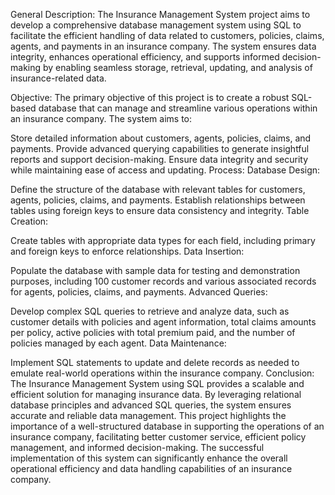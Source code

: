 General Description:
The Insurance Management System project aims to develop a comprehensive database management system using SQL to facilitate the efficient handling of data related to customers, policies, claims, agents, and payments in an insurance company. 
The system ensures data integrity, enhances operational efficiency, and supports informed decision-making by enabling seamless storage, retrieval, updating, and analysis of insurance-related data.

Objective:
The primary objective of this project is to create a robust SQL-based database that can manage and streamline various operations within an insurance company. 
The system aims to:

Store detailed information about customers, agents, policies, claims, and payments.
Provide advanced querying capabilities to generate insightful reports and support decision-making.
Ensure data integrity and security while maintaining ease of access and updating.
Process:
Database Design:

Define the structure of the database with relevant tables for customers, agents, policies, claims, and payments.
Establish relationships between tables using foreign keys to ensure data consistency and integrity.
Table Creation:

Create tables with appropriate data types for each field, including primary and foreign keys to enforce relationships.
Data Insertion:

Populate the database with sample data for testing and demonstration purposes, including 100 customer records and various associated records for agents, policies, claims, and payments.
Advanced Queries:

Develop complex SQL queries to retrieve and analyze data, such as customer details with policies and agent information, total claims amounts per policy, active policies with total premium paid, and the number of policies managed by each agent.
Data Maintenance:

Implement SQL statements to update and delete records as needed to emulate real-world operations within the insurance company.
Conclusion:
The Insurance Management System using SQL provides a scalable and efficient solution for managing insurance data. By leveraging relational database principles and advanced SQL queries, the system ensures accurate and reliable data management. This project highlights the importance of a well-structured database in supporting the operations of an insurance company, facilitating better customer service, efficient policy management, and informed decision-making. The successful implementation of this system can significantly enhance the overall operational efficiency and data handling capabilities of an insurance company.
